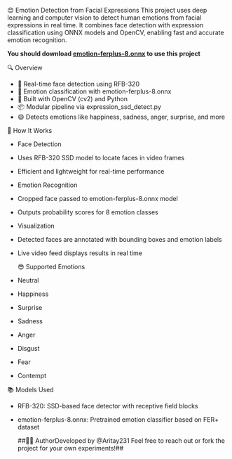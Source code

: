 😊 Emotion Detection from Facial Expressions
This project uses deep learning and computer vision to detect human emotions from facial expressions in real time. It combines face detection with expression classification using ONNX models and OpenCV, enabling fast and accurate emotion recognition.

**You should download <ins>emotion-ferplus-8.onnx</ins> to use this project**

🔍 Overview
- 🎥 Real-time face detection using RFB-320
- 🧠 Emotion classification with emotion-ferplus-8.onnx
- 🧪 Built with OpenCV (cv2) and Python
- 📦 Modular pipeline via expression_ssd_detect.py
- 😄 Detects emotions like happiness, sadness, anger, surprise, and more

🧠 How It Works
- Face Detection
- Uses RFB-320 SSD model to locate faces in video frames
- Efficient and lightweight for real-time performance
- Emotion Recognition
- Cropped face passed to emotion-ferplus-8.onnx model
- Outputs probability scores for 8 emotion classes
- Visualization
- Detected faces are annotated with bounding boxes and emotion labels
- Live video feed displays results in real time

  😎 Supported Emotions
- Neutral
- Happiness
- Surprise
- Sadness
- Anger
- Disgust
- Fear
- Contempt

📚 Models Used
- RFB-320: SSD-based face detector with receptive field blocks
- emotion-ferplus-8.onnx: Pretrained emotion classifier based on FER+ dataset

  ##👨‍💻 AuthorDeveloped by @Aritay231 Feel free to reach out or fork the project for your own experiments!##
